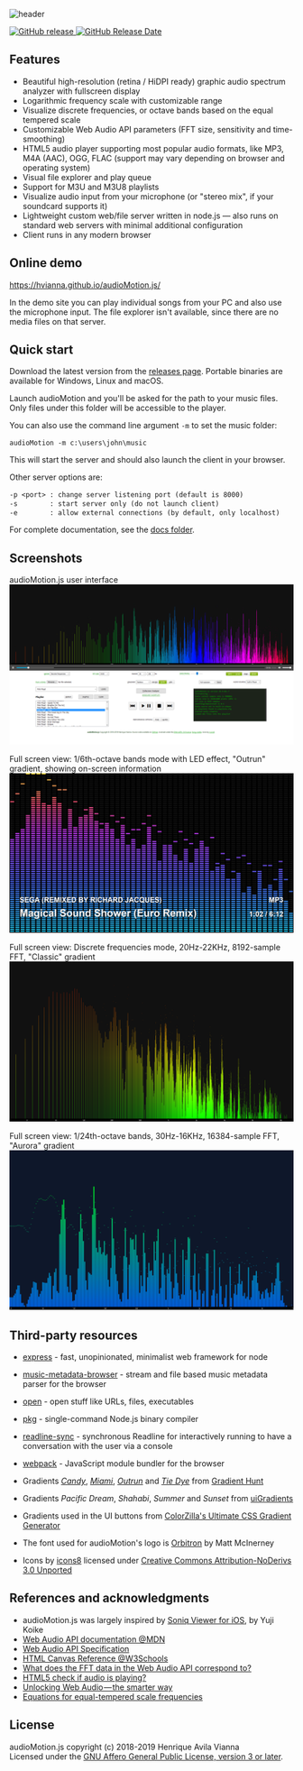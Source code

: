 ![header](docs/img/audioMotion-header "audioMotion - high-resolution real-time graphic spectrum analyzer and audio player")

[![GitHub release](https://img.shields.io/github/release/hvianna/audioMotion.js.svg) ![GitHub Release Date](https://img.shields.io/github/release-date/hvianna/audioMotion.js.svg)](https://github.com/hvianna/audioMotion.js/releases/latest)

## Features

* Beautiful high-resolution (retina / HiDPI ready) graphic audio spectrum analyzer with fullscreen display
* Logarithmic frequency scale with customizable range
* Visualize discrete frequencies, or octave bands based on the equal tempered scale
* Customizable Web Audio API parameters (FFT size, sensitivity and time-smoothing)
* HTML5 audio player supporting most popular audio formats, like MP3, M4A (AAC), OGG, FLAC (support may vary depending on browser and operating system)
* Visual file explorer and play queue
* Support for M3U and M3U8 playlists
* Visualize audio input from your microphone (or "stereo mix", if your soundcard supports it)
* Lightweight custom web/file server written in node.js — also runs on standard web servers with minimal additional configuration
* Client runs in any modern browser

## Online demo

https://hvianna.github.io/audioMotion.js/

In the demo site you can play individual songs from your PC and also use the microphone input. The file explorer isn't available, since there are no media files on that server.

## Quick start

Download the latest version from the [releases page](https://github.com/hvianna/audioMotion.js/releases/latest). Portable binaries are available for Windows, Linux and macOS.

Launch audioMotion and you'll be asked for the path to your music files. Only files under this folder will be accessible to the player.

You can also use the command line argument `-m` to set the music folder:

```
audioMotion -m c:\users\john\music
```

This will start the server and should also launch the client in your browser.

Other server options are:

```
-p <port> : change server listening port (default is 8000)
-s        : start server only (do not launch client)
-e        : allow external connections (by default, only localhost)
```

For complete documentation, see the [docs folder](docs/).

## Screenshots

audioMotion.js user interface
![screenshot1](docs/img/screenshot1.png "audioMotion.js user interface")

Full screen view: 1/6th-octave bands mode with LED effect, "Outrun" gradient, showing on-screen information
![screenshot2](docs/img/screenshot2.png "1/6th-octave bands mode with LED effect, 'Outrun' gradient, showing on-screen information")

Full screen view: Discrete frequencies mode, 20Hz-22KHz, 8192-sample FFT, "Classic" gradient
![screenshot3](docs/img/screenshot3.png "Discrete frequencies mode, 20Hz-22KHz, 8192-sample FFT, 'Classic' gradient")

Full screen view: 1/24th-octave bands, 30Hz-16KHz, 16384-sample FFT, "Aurora" gradient
![screenshot4](docs/img/screenshot4.png "1/24th-octave bands, 30Hz-16KHz, 16384-sample FFT, 'Aurora' gradient")

## Third-party resources

* [express](https://www.npmjs.com/package/express) - fast, unopinionated, minimalist web framework for node
* [music-metadata-browser](https://www.npmjs.com/package/music-metadata-browser) - stream and file based music metadata parser for the browser
* [open](https://www.npmjs.com/package/open) - open stuff like URLs, files, executables
* [pkg](https://www.npmjs.com/package/pkg) - single-command Node.js binary compiler
* [readline-sync](https://www.npmjs.com/package/readline-sync) - synchronous Readline for interactively running to have a conversation with the user via a console
* [webpack](https://www.npmjs.com/package/webpack) - JavaScript module bundler for the browser

* Gradients [*Candy*](https://gradienthunt.com/gradient/172), [*Miami*](https://gradienthunt.com/gradient/950), [*Outrun*](https://gradienthunt.com/gradient/317) and [*Tie Dye*](https://gradienthunt.com/gradient/969) from [Gradient Hunt](https://gradienthunt.com)
* Gradients *Pacific Dream*, *Shahabi*, *Summer* and *Sunset* from [uiGradients](https://uigradients.com)
* Gradients used in the UI buttons from [ColorZilla's Ultimate CSS Gradient Generator](http://www.colorzilla.com/gradient-editor/)
* The font used for audioMotion's logo is [Orbitron](https://fonts.google.com/specimen/Orbitron) by Matt McInerney
* Icons by [icons8](https://icons8.com) licensed under [Creative Commons Attribution-NoDerivs 3.0 Unported](https://creativecommons.org/licenses/by-nd/3.0/)

## References and acknowledgments

* audioMotion.js was largely inspired by [Soniq Viewer for iOS](https://itunes.apple.com/us/app/soniq-viewer/id448343005), by Yuji Koike
* [Web Audio API documentation @MDN](https://developer.mozilla.org/en-US/docs/Web/API/Web_Audio_API)
* [Web Audio API Specification](https://webaudio.github.io/web-audio-api/)
* [HTML Canvas Reference @W3Schools](https://www.w3schools.com/tags/ref_canvas.asp)
* [What does the FFT data in the Web Audio API correspond to?](https://stackoverflow.com/a/14789992/2370385)
* [HTML5 check if audio is playing?](https://stackoverflow.com/a/46117824/2370385)
* [Unlocking Web Audio — the smarter way](https://hackernoon.com/unlocking-web-audio-the-smarter-way-8858218c0e09)
* [Equations for equal-tempered scale frequencies](http://pages.mtu.edu/~suits/NoteFreqCalcs.html)

## License

audioMotion.js copyright (c) 2018-2019 Henrique Avila Vianna<br>
Licensed under the [GNU Affero General Public License, version 3 or later](https://www.gnu.org/licenses/agpl.html).